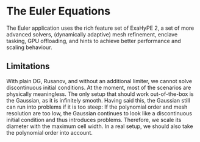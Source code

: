 # The Euler Equations

The Euler application uses the rich feature set of ExaHyPE 2,
a set of more advanced solvers, (dynamically adaptive) mesh refinement,
enclave tasking, GPU offloading, and hints to achieve better performance and scaling behaviour.

## Limitations
With plain DG, Rusanov, and without an additional limiter, we cannot solve
discontinuous initial conditions. At the moment, most of the scenarios
are physically meaningless. The only setup that should work
out-of-the-box is the Gaussian, as it is infinitely smooth. Having said
this, the Gaussian still can run into problems if it is too steep: If the
polynomial order and mesh resolution are too low, the Gaussian continues
to look like a discontinuous initial condition and thus introduces
problems. Therefore, we scale its diameter with the maximum cell width. In
a real setup, we should also take the polynomial order into account.
